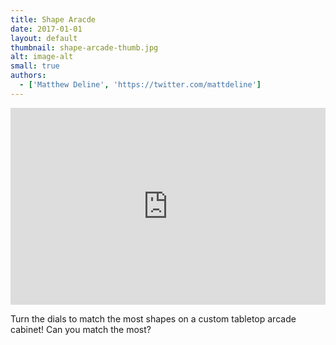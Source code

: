 ```yaml
---
title: Shape Aracde
date: 2017-01-01
layout: default
thumbnail: shape-arcade-thumb.jpg
alt: image-alt
small: true
authors:
  - ['Matthew Deline', 'https://twitter.com/mattdeline']
---
```


<iframe width="100%" height="315" src="https://www.youtube.com/embed/Ibo4c6jBTWg" frameborder="0" allow="encrypted-media" allowfullscreen></iframe>

Turn the dials to match the most shapes on a custom tabletop arcade cabinet! Can you match the most?

<!-- if you want to use a lightbox for larger images, here is how
  <a href="img/portfolio/bigImage.jpg" data-lightbox="image-1" data-title="My caption"><img src="img/portfolio/thumbnailImage.jpg"></a>
-->
